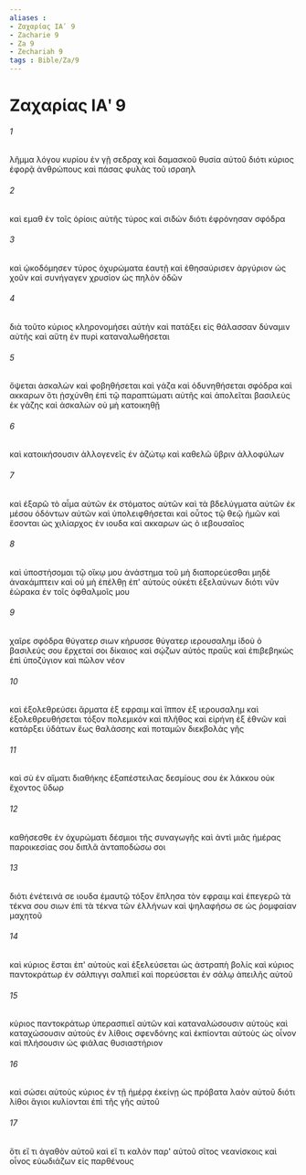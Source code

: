 ```yaml
---
aliases : 
- Ζαχαρίας ΙΑʹ 9
- Zacharie 9
- Za 9
- Zechariah 9
tags : Bible/Za/9
---
```


# Ζαχαρίας ΙΑʹ 9

###### 1
λῆμμα λόγου κυρίου ἐν γῇ σεδραχ καὶ δαμασκοῦ θυσία αὐτοῦ διότι κύριος ἐφορᾷ ἀνθρώπους καὶ πάσας φυλὰς τοῦ ισραηλ
###### 2
καὶ εμαθ ἐν τοῖς ὁρίοις αὐτῆς τύρος καὶ σιδών διότι ἐφρόνησαν σφόδρα
###### 3
καὶ ᾠκοδόμησεν τύρος ὀχυρώματα ἑαυτῇ καὶ ἐθησαύρισεν ἀργύριον ὡς χοῦν καὶ συνήγαγεν χρυσίον ὡς πηλὸν ὁδῶν
###### 4
διὰ τοῦτο κύριος κληρονομήσει αὐτὴν καὶ πατάξει εἰς θάλασσαν δύναμιν αὐτῆς καὶ αὕτη ἐν πυρὶ καταναλωθήσεται
###### 5
ὄψεται ἀσκαλὼν καὶ φοβηθήσεται καὶ γάζα καὶ ὀδυνηθήσεται σφόδρα καὶ ακκαρων ὅτι ᾐσχύνθη ἐπὶ τῷ παραπτώματι αὐτῆς καὶ ἀπολεῖται βασιλεὺς ἐκ γάζης καὶ ἀσκαλὼν οὐ μὴ κατοικηθῇ
###### 6
καὶ κατοικήσουσιν ἀλλογενεῖς ἐν ἀζώτῳ καὶ καθελῶ ὕβριν ἀλλοφύλων
###### 7
καὶ ἐξαρῶ τὸ αἷμα αὐτῶν ἐκ στόματος αὐτῶν καὶ τὰ βδελύγματα αὐτῶν ἐκ μέσου ὀδόντων αὐτῶν καὶ ὑπολειφθήσεται καὶ οὗτος τῷ θεῷ ἡμῶν καὶ ἔσονται ὡς χιλίαρχος ἐν ιουδα καὶ ακκαρων ὡς ὁ ιεβουσαῖος
###### 8
καὶ ὑποστήσομαι τῷ οἴκῳ μου ἀνάστημα τοῦ μὴ διαπορεύεσθαι μηδὲ ἀνακάμπτειν καὶ οὐ μὴ ἐπέλθῃ ἐπ' αὐτοὺς οὐκέτι ἐξελαύνων διότι νῦν ἑώρακα ἐν τοῖς ὀφθαλμοῖς μου
###### 9
χαῖρε σφόδρα θύγατερ σιων κήρυσσε θύγατερ ιερουσαλημ ἰδοὺ ὁ βασιλεύς σου ἔρχεταί σοι δίκαιος καὶ σῴζων αὐτός πραῢς καὶ ἐπιβεβηκὼς ἐπὶ ὑποζύγιον καὶ πῶλον νέον
###### 10
καὶ ἐξολεθρεύσει ἅρματα ἐξ εφραιμ καὶ ἵππον ἐξ ιερουσαλημ καὶ ἐξολεθρευθήσεται τόξον πολεμικόν καὶ πλῆθος καὶ εἰρήνη ἐξ ἐθνῶν καὶ κατάρξει ὑδάτων ἕως θαλάσσης καὶ ποταμῶν διεκβολὰς γῆς
###### 11
καὶ σὺ ἐν αἵματι διαθήκης ἐξαπέστειλας δεσμίους σου ἐκ λάκκου οὐκ ἔχοντος ὕδωρ
###### 12
καθήσεσθε ἐν ὀχυρώματι δέσμιοι τῆς συναγωγῆς καὶ ἀντὶ μιᾶς ἡμέρας παροικεσίας σου διπλᾶ ἀνταποδώσω σοι
###### 13
διότι ἐνέτεινά σε ιουδα ἐμαυτῷ τόξον ἔπλησα τὸν εφραιμ καὶ ἐπεγερῶ τὰ τέκνα σου σιων ἐπὶ τὰ τέκνα τῶν ἑλλήνων καὶ ψηλαφήσω σε ὡς ῥομφαίαν μαχητοῦ
###### 14
καὶ κύριος ἔσται ἐπ' αὐτοὺς καὶ ἐξελεύσεται ὡς ἀστραπὴ βολίς καὶ κύριος παντοκράτωρ ἐν σάλπιγγι σαλπιεῖ καὶ πορεύσεται ἐν σάλῳ ἀπειλῆς αὐτοῦ
###### 15
κύριος παντοκράτωρ ὑπερασπιεῖ αὐτῶν καὶ καταναλώσουσιν αὐτοὺς καὶ καταχώσουσιν αὐτοὺς ἐν λίθοις σφενδόνης καὶ ἐκπίονται αὐτοὺς ὡς οἶνον καὶ πλήσουσιν ὡς φιάλας θυσιαστήριον
###### 16
καὶ σώσει αὐτοὺς κύριος ἐν τῇ ἡμέρᾳ ἐκείνῃ ὡς πρόβατα λαὸν αὐτοῦ διότι λίθοι ἅγιοι κυλίονται ἐπὶ τῆς γῆς αὐτοῦ
###### 17
ὅτι εἴ τι ἀγαθὸν αὐτοῦ καὶ εἴ τι καλὸν παρ' αὐτοῦ σῖτος νεανίσκοις καὶ οἶνος εὐωδιάζων εἰς παρθένους
